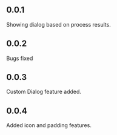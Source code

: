 ## 0.0.1

Showing dialog based on process results.

## 0.0.2 

Bugs fixed

## 0.0.3 

Custom Dialog feature added.

## 0.0.4 

Added icon and padding features.